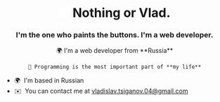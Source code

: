 <h1 align="center">
    <img src="assets/staycharlie-charlie2.gif">
    Nothing or Vlad. 
</h1>

<h3 align="center">I'm the one who paints the buttons. I'm a web developer.</h3>

<div align="center">
    🌍 I'm a web developer from **Russia**

    💓 Programming is the most important part of **my life**

    
</div>

* 🌍  I'm based in Russian
* ✉️  You can contact me at [vladislav.tsiganov.04@gmail.com](mailto:vladislav.tsiganov.04@gmail.com)

